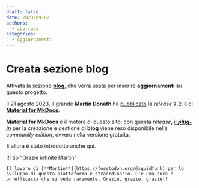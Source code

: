 ```yaml
---
draft: false
date: 2023-09-02
authors:
  - aborruso
categories:
  - Aggiornamenti
---
```


# Creata sezione blog

Attivata la sezione [**blog**](/blog), che verrà usata per inserire **aggiornamenti** su questo progetto.

<!-- more -->

Il 21 agosto 2023, il grande **Martin Donath** ha [pubblicato](https://twitter.com/squidfunk/status/1693678511595110806) la *release* `9.2.0` di [**Material for MkDocs**](https://squidfunk.github.io/mkdocs-material/).

**Material for MkDocs** è il motore di questo sito; con questa *release*, [il ***plug-in***](https://squidfunk.github.io/mkdocs-material/setup/setting-up-a-blog/#built-in-blog-plugin) per la creazione e gestione di **blog** viene reso disponibile nella *community edition*, ovvero nella versione gratuita.

E allora è stato introdotto anche qui.

!!! tip "Grazie infinite Martin"

    Il lavoro di [**Martin**](https://fosstodon.org/@squidfunk) per lo sviluppo di questa piattaforma è straordinario. C'è una cura e un'efficacia che si vede raramente. Grazie, grazie, grazie!!
